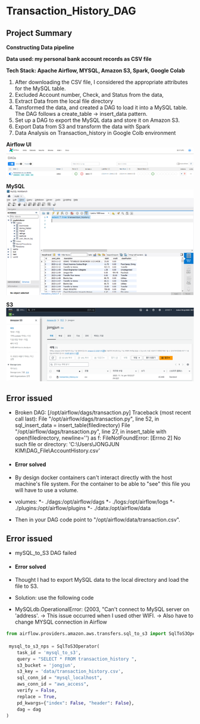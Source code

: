 # Transaction_History_DAG

## Project Summary

**Constructing Data pipeline**

**Data used: my personal bank account records as CSV file**

**Tech Stack:  Apache Airflow, MYSQL, Amazon S3, Spark, Google Colab**

1. After downloading the CSV file, I considered the appropriate attributes for the MySQL table.
2. Excluded Account number, Check, and Status from the data,
3. Extract Data from the local file directory
4. Tansformed the data, and created a DAG to load it into a MySQL table. The DAG follows a create_table -> insert_data pattern.
5. Set up a DAG to export the MySQL data and store it on Amazon S3.
6. Export Data from S3 and transform the data with Spark
7. Data Analysis on Transaction_history in Google Colb environment


**Airflow UI**
![image](https://github.com/jongjunkim/Transaction_History_DAG/blob/main/images/airflow.PNG)


**MySQL**
![image](https://github.com/jongjunkim/Transaction_History_DAG/blob/main/images/successfully.PNG)

**S3**
![image](https://github.com/jongjunkim/Transaction_History_DAG/blob/main/images/s3_bucket.PNG)

## Error issued

* Broken DAG: [/opt/airflow/dags/transaction.py] Traceback (most recent call last):
  File "/opt/airflow/dags/transaction.py", line 52, in <module>
    sql_insert_data = insert_table(filedirectory)
  File "/opt/airflow/dags/transaction.py", line 27, in insert_table
    with open(filedirectory, newline='') as f:
FileNotFoundError: [Errno 2] No such file or directory: 'C:\\Users\\JONGJUN KIM\\DAG_File\\AccountHistory.csv'

* ####  Error solved
* By design docker containers can't interact directly with the host machine's file system. For the container to be able to "see" this file you will have to use a volume.
* volumes:
*- ./dags:/opt/airflow/dags
*- ./logs:/opt/airflow/logs
*- ./plugins:/opt/airflow/plugins
*- ./data:/opt/airflow/data
* Then in your DAG code point to "/opt/airflow/data/transaction.csv".

## Error issued
* mySQL_to_S3 DAG failed
  
* #### Error solved
* Thought I had to export MySQL data to the local directory and load the file to S3.
* Solution: use the following code
* MySQLdb.OperationalError: (2003, "Can't connect to MySQL server on 'address'. -> This issue occurred when I used other WIFI. -> Also have to change MYSQL connection in Airflow
  
``` Python
from airflow.providers.amazon.aws.transfers.sql_to_s3 import SqlToS3Operator   

 mysql_to_s3_nps = SqlToS3Operator(
    task_id = 'mysql_to_s3',
    query = "SELECT * FROM transaction_history ",
    s3_bucket = 'jongjun',
    s3_key = 'data/transaction_history.csv',
    sql_conn_id = "mysql_localhost",
    aws_conn_id = "aws_access",
    verify = False,
    replace = True,
    pd_kwargs={"index": False, "header": False},    
    dag = dag
)
```

  
